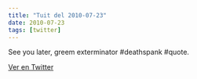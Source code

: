 ```yaml
---
title: "Tuit del 2010-07-23"
date: 2010-07-23
tags: [twitter]
---
```


See you later, greem exterminator #deathspank #quote.



[Ver en Twitter](https://twitter.com/i/web/status/19320871844)
